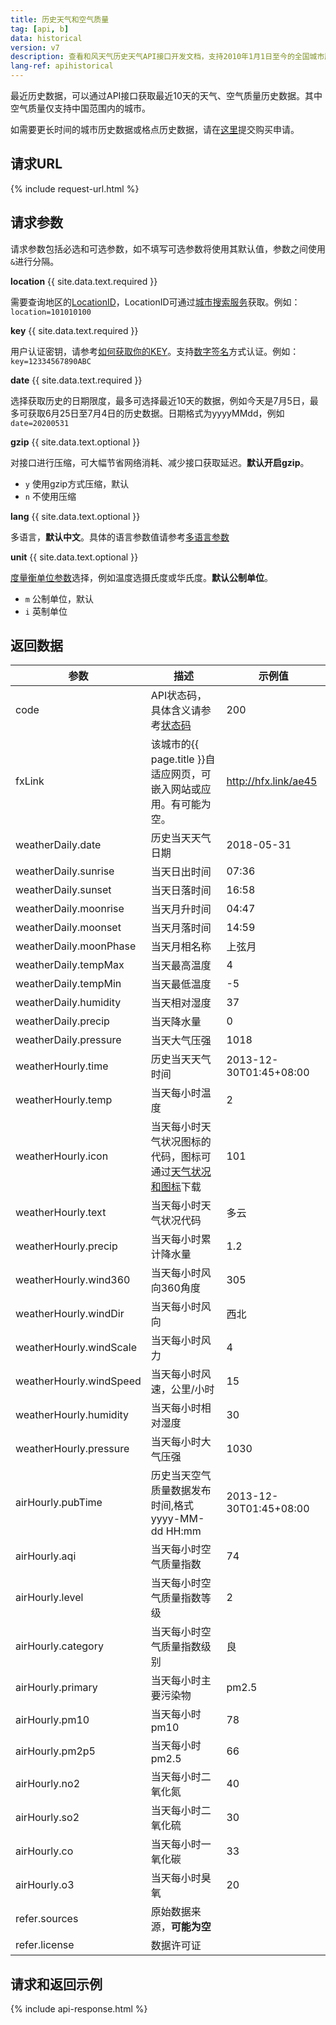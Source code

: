 ```yaml
---
title: 历史天气和空气质量
tag: [api, b]
data: historical
version: v7
description: 查看和风天气历史天气API接口开发文档，支持2010年1月1日至今的全国城市历史天气数据，API支持前一天历史数据，全部历史数据可选择一次性下载，具体方式请联系我们
lang-ref: apihistorical
---
```


最近历史数据，可以通过API接口获取最近10天的天气、空气质量历史数据。其中空气质量仅支持中国范围内的城市。

如需要更长时间的城市历史数据或格点历史数据，请在[这里](https://www.qweather.com/products/mad/historical-inquiry)提交购买申请。

## 请求URL

{% include request-url.html %}

## 请求参数

请求参数包括必选和可选参数，如不填写可选参数将使用其默认值，参数之间使用`&`进行分隔。

**location** {{ site.data.text.required }}

需要查询地区的[LocationID](/docs/start/glossary#locationid)，LocationID可通过[城市搜索服务](/docs/api/geo)获取。例如： `location=101010100`

**key** {{ site.data.text.required }}

用户认证密钥，请参考[如何获取你的KEY](/docs/start/get-api-key)。支持[数字签名](/docs/faq/technical#signature-authentication)方式认证。例如：`key=12334567890ABC`

**date** {{ site.data.text.required }}

选择获取历史的日期限度，最多可选择最近10天的数据，例如今天是7月5日，最多可获取6月25日至7月4日的历史数据。日期格式为yyyyMMdd，例如 `date=20200531`

**gzip** {{ site.data.text.optional }}

对接口进行压缩，可大幅节省网络消耗、减少接口获取延迟。**默认开启gzip**。

- `y` 使用gzip方式压缩，默认
- `n` 不使用压缩

**lang** {{ site.data.text.optional }}

多语言，**默认中文**。具体的语言参数值请参考[多语言参数](/docs/start/language)

**unit** {{ site.data.text.optional }}

[度量衡单位参数](/docs/start/unit)选择，例如温度选摄氏度或华氏度。**默认公制单位**。

- `m` 公制单位，默认
- `i` 英制单位

## 返回数据

| 参数                    | 描述                                                                            | 示例值                 |
| ----------------------- | ------------------------------------------------------------------------------- | ---------------------- |
| code                    | API状态码，具体含义请参考[状态码](/docs/start/status-code)                      | 200                    |
| fxLink                  | 该城市的{{ page.title }}自适应网页，可嵌入网站或应用。有可能为空。              | http://hfx.link/ae45   |
| weatherDaily.date       | 历史当天天气日期                                                                | 2018-05-31             |
| weatherDaily.sunrise    | 当天日出时间                                                                    | 07:36                  |
| weatherDaily.sunset     | 当天日落时间                                                                    | 16:58                  |
| weatherDaily.moonrise   | 当天月升时间                                                                    | 04:47                  |
| weatherDaily.moonset    | 当天月落时间                                                                    | 14:59                  |
| weatherDaily.moonPhase  | 当天月相名称                                                                    | 上弦月                 |
| weatherDaily.tempMax    | 当天最高温度                                                                    | 4                      |
| weatherDaily.tempMin    | 当天最低温度                                                                    | -5                     |
| weatherDaily.humidity   | 当天相对湿度                                                                    | 37                     |
| weatherDaily.precip     | 当天降水量                                                                      | 0                      |
| weatherDaily.pressure   | 当天大气压强                                                                    | 1018                   |
| weatherHourly.time      | 历史当天天气时间                                                                | 2013-12-30T01:45+08:00 |
| weatherHourly.temp      | 当天每小时温度                                                                  | 2                      |
| weatherHourly.icon      | 当天每小时天气状况图标的代码，图标可通过[天气状况和图标](/docs/start/icons)下载 | 101                    |
| weatherHourly.text      | 当天每小时天气状况代码                                                          | 多云                   |
| weatherHourly.precip    | 当天每小时累计降水量                                                            | 1.2                    |
| weatherHourly.wind360    | 当天每小时风向360角度                                                                                     | 305              |
| weatherHourly.windDir   | 当天每小时风向                                                                  | 西北                   |
| weatherHourly.windScale | 当天每小时风力                                                                  | 4                      |
| weatherHourly.windSpeed | 当天每小时风速，公里/小时                                                       | 15                     |
| weatherHourly.humidity  | 当天每小时相对湿度                                                              | 30                     |
| weatherHourly.pressure  | 当天每小时大气压强                                                              | 1030                   |
| airHourly.pubTime       | 历史当天空气质量数据发布时间,格式yyyy-MM-dd HH:mm                               | 2013-12-30T01:45+08:00 |
| airHourly.aqi           | 当天每小时空气质量指数                                                          | 74                     |
| airHourly.level         | 当天每小时空气质量指数等级                                                              | 2                     |
| airHourly.category      | 当天每小时空气质量指数级别                                                              | 良                     |
| airHourly.primary       | 当天每小时主要污染物                                                            | pm2.5                  |
| airHourly.pm10          | 当天每小时pm10                                                                  | 78                     |
| airHourly.pm2p5         | 当天每小时pm2.5                                                                 | 66                     |
| airHourly.no2           | 当天每小时二氧化氮                                                              | 40                     |
| airHourly.so2           | 当天每小时二氧化硫                                                              | 30                     |
| airHourly.co            | 当天每小时一氧化碳                                                              | 33                     |
| airHourly.o3            | 当天每小时臭氧                                                                  | 20                     |
| refer.sources           | 原始数据来源，**可能为空**                                                      |                        |
| refer.license           | 数据许可证                                                                      |                        |

## 请求和返回示例

{% include api-response.html %}
